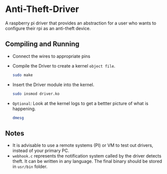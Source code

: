 # Anti-Theft-Driver

A raspberry pi driver that provides an abstraction for a user who wants to configure their rpi as an anti-theft device.

## Compiling and Running

- Connect the wires to appropriate pins

- Compile the Driver to create a kernel `object file`.

    ```bash
    sudo make
    ```

- Insert the Driver module into the kernel.

    ```bash
    sudo insmod driver.ko
    ```

- `Optional`: Look at the kernel logs to get a bettter picture of what is happening.

    ```bash
    dmesg
    ```

## Notes

- It is advisable to use a remote systems (PI) or VM to test out drivers, instead of your primary PC.
- `webhook.c` represents the notification system called by the driver detects theft. It can be written in any language. The final binary should be stored in `usr/bin` folder.
